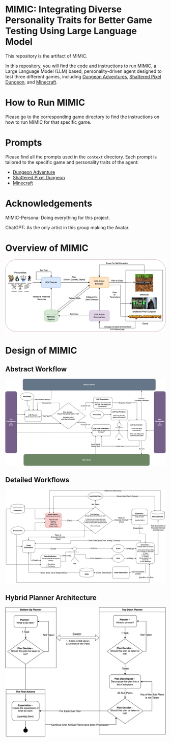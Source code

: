 # MIMIC: Integrating Diverse Personality Traits for Better Game Testing Using Large Language Model
This repository is the artifact of MIMIC.

In this repository, you will find the code and instructions to run MIMIC, a Large Language Model (LLM) based, personality-driven agent designed to test three different games, including [Dungeon Adventures](https://github.com/stelmaszczykadrian/Dungeon-Adventures), [Shattered Pixel Dungeon](https://shatteredpixel.com/), and [Minecraft](https://www.minecraft.net/en-us).

# How to Run MIMIC
Please go to the corresponding game directory to find the instructions on how to run MIMIC for that specific game.

# Prompts
Please find all the prompts used in the `context` directory. Each prompt is tailored to the specific game and personality traits of the agent:
- [Dungeon Adventure](./MIMIC_Dungeon_Adventures/src/main/java/com/codecool/dungeoncrawl/agent/context)
- [Shattered Pixel Dungeon](./MIMIC_Shattered_Pixel_Dungeon/core/src/main/java/com/shatteredpixel/shatteredpixeldungeon/agent/context)
- [Minecraft](./MIMIC_Minecraft/context)

# Acknowledgements
MIMIC-Persona: Doing everything for this project.

ChatGPT: As the only artist in this group making the Avatar.

# Overview of MIMIC

![Overview](./images/FORMAL_MIMIC_Overview_Single_Column.png)

# Design of MIMIC

## Abstract Workflow
![Abstract Workflow](./images/MIMIC_Abstract_Workflow.png)

## Detailed Workflows
![Detailed Workflows](./images/MIMIC_Workflow_with_Hybrid_Planner.png)

## Hybrid Planner Architecture
![Hybrid Planner Architecture](./images/MIMIC_Hybrid_Planner_Workflow.png)

[//]: # (## Memory System Architecture)

[//]: # (![Memory System Architecture]&#40;./images/MIMIC_Memory_System_Workflow.png&#41;)